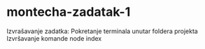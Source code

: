 # montecha-zadatak-1

Izvrašavanje zadatka: 
Pokretanje terminala unutar foldera projekta
Izvršavanje komande node index
